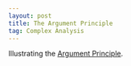```yaml
---
layout: post
title: The Argument Principle
tag: Complex Analysis
---
```


Illustrating the [Argument Principle](http://en.wikipedia.org/wiki/Argument_principle).

<!--more-->

<div class="sage">
  <script type="text/x-sage">
z = var('z')  
@interact
def plot_winding(f=('$f$', z^4  + 7*z^3 + z + 6), 
                 Radius = slider(0,10,default=1), 
                 maxT = slider(0,2*pi,default=2*pi,label="max. Theta")):
    curve = lambda R,t: f(R*exp(I*t))
    t = var('t')
    show(parametric_plot((curve(Radius,t).real(),curve(Radius,t).imag()),(t,0,maxT)))
  </script>
</div>
